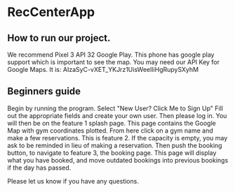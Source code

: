 # RecCenterApp

## How to run our project.
We recommend Pixel 3 API 32 Google Play. This phone has google play support which is important to see the map.
You may need our API Key for Google Maps. It is: AIzaSyC-vXET_YKJrz1UisWeelIiHgRupySXyhM

## Beginners guide
Begin by running the program.
Select "New User? Click Me to Sign Up"
Fill out the appropriate fields and create your own user.
Then please log in.
You will then be on the feature 1 splash page. This page contains the Google Map with gym coordinates plotted.
From here click on a gym name and make a few reservations. This is feature 2. If the capacity is empty, you may ask to be reminded in lieu of making a reservation.
Then push the booking button, to navigate to feature 3, the booking page. This page will display what you have booked, and move outdated bookings into previous bookings if the day has passed.

Please let us know if you have any questions.